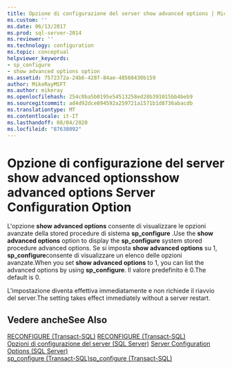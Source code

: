 ```yaml
---
title: Opzione di configurazione del server show advanced options | Microsoft Docs
ms.custom: ''
ms.date: 06/13/2017
ms.prod: sql-server-2014
ms.reviewer: ''
ms.technology: configuration
ms.topic: conceptual
helpviewer_keywords:
- sp_configure
- show advanced options option
ms.assetid: 7572372a-24b6-428f-84ae-48560430b159
author: MikeRayMSFT
ms.author: mikeray
ms.openlocfilehash: 254c0ba5b0195e54513258ed28b391015bb4beb9
ms.sourcegitcommit: ad4d92dce894592a259721a1571b1d8736abacdb
ms.translationtype: MT
ms.contentlocale: it-IT
ms.lasthandoff: 08/04/2020
ms.locfileid: "87638092"
---
```

# <a name="show-advanced-options-server-configuration-option"></a><span data-ttu-id="2eb7d-102">Opzione di configurazione del server show advanced options</span><span class="sxs-lookup"><span data-stu-id="2eb7d-102">show advanced options Server Configuration Option</span></span>
  <span data-ttu-id="2eb7d-103">L'opzione **show advanced options** consente di visualizzare le opzioni avanzate della stored procedure di sistema **sp_configure** .</span><span class="sxs-lookup"><span data-stu-id="2eb7d-103">Use the **show advanced options** option to display the **sp_configure** system stored procedure advanced options.</span></span> <span data-ttu-id="2eb7d-104">Se si imposta **show advanced options** su 1, **sp_configure**consente di visualizzare un elenco delle opzioni avanzate.</span><span class="sxs-lookup"><span data-stu-id="2eb7d-104">When you set **show advanced options** to 1, you can list the advanced options by using **sp_configure**.</span></span> <span data-ttu-id="2eb7d-105">Il valore predefinito è 0.</span><span class="sxs-lookup"><span data-stu-id="2eb7d-105">The default is 0.</span></span>  
  
 <span data-ttu-id="2eb7d-106">L'impostazione diventa effettiva immediatamente e non richiede il riavvio del server.</span><span class="sxs-lookup"><span data-stu-id="2eb7d-106">The setting takes effect immediately without a server restart.</span></span>  
  
## <a name="see-also"></a><span data-ttu-id="2eb7d-107">Vedere anche</span><span class="sxs-lookup"><span data-stu-id="2eb7d-107">See Also</span></span>  
 <span data-ttu-id="2eb7d-108">[RECONFIGURE &#40;Transact-SQL&#41;](/sql/t-sql/language-elements/reconfigure-transact-sql) </span><span class="sxs-lookup"><span data-stu-id="2eb7d-108">[RECONFIGURE &#40;Transact-SQL&#41;](/sql/t-sql/language-elements/reconfigure-transact-sql) </span></span>  
 <span data-ttu-id="2eb7d-109">[Opzioni di configurazione del server &#40;SQL Server&#41;](server-configuration-options-sql-server.md) </span><span class="sxs-lookup"><span data-stu-id="2eb7d-109">[Server Configuration Options &#40;SQL Server&#41;](server-configuration-options-sql-server.md) </span></span>  
 [<span data-ttu-id="2eb7d-110">sp_configure &#40;Transact-SQL&#41;</span><span class="sxs-lookup"><span data-stu-id="2eb7d-110">sp_configure &#40;Transact-SQL&#41;</span></span>](/sql/relational-databases/system-stored-procedures/sp-configure-transact-sql)  
  
  
